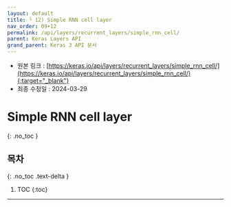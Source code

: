 ```yaml
---
layout: default
title: └ 12) Simple RNN cell layer
nav_order: 09+12
permalink: /api/layers/recurrent_layers/simple_rnn_cell/
parent: Keras Layers API
grand_parent: Keras 3 API 문서
---
```


* 원본 링크 : [https://keras.io/api/layers/recurrent_layers/simple_rnn_cell/](https://keras.io/api/layers/recurrent_layers/simple_rnn_cell/){:target="_blank"}
* 최종 수정일 : 2024-03-29

# Simple RNN cell layer
{: .no_toc }

## 목차
{: .no_toc .text-delta }

1. TOC
{:toc}

---
